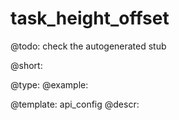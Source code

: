 task_height_offset
=============

@todo:
	check the autogenerated stub


@short:
	

@type: 
@example:


@template:	api_config
@descr:



